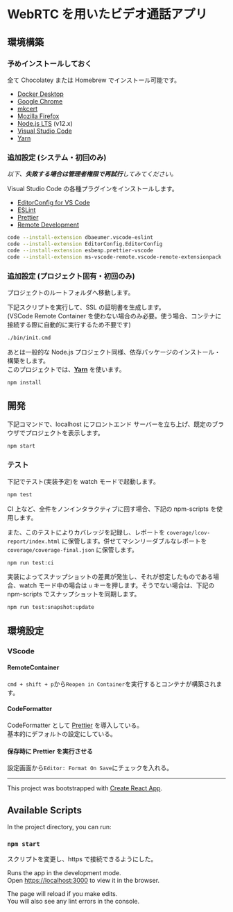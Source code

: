 # WebRTC を用いたビデオ通話アプリ

## 環境構築

### 予めインストールしておく

全て Chocolatey または Homebrew でインストール可能です。

- [Docker Desktop](https://www.docker.com/products/docker-desktop)
- [Google Chrome](https://www.google.com/intl/ja_jp/chrome/)
- [mkcert](https://mkcert.dev)
- [Mozilla Firefox](https://www.mozilla.org/ja/firefox/new/)
- [Node.js LTS](https://nodejs.org/ja/) (v12.x)
- [Visual Studio Code](https://code.visualstudio.com/)
- [Yarn](https://classic.yarnpkg.com/ja/)

### 追加設定 (システム・初回のみ)

_以下、**失敗する場合は管理者権限で再試行**してみてください。_

Visual Studio Code の各種プラグインをインストールします。

- [EditorConfig for VS Code](https://marketplace.visualstudio.com/items?itemName=EditorConfig.EditorConfig)
- [ESLint](https://marketplace.visualstudio.com/items?itemName=dbaeumer.vscode-eslint)
- [Prettier](https://marketplace.visualstudio.com/items?itemName=esbenp.prettier-vscode)
- [Remote Development](https://marketplace.visualstudio.com/items?itemName=ms-vscode-remote.vscode-remote-extensionpack)

```sh
code --install-extension dbaeumer.vscode-eslint
code --install-extension EditorConfig.EditorConfig
code --install-extension esbenp.prettier-vscode
code --install-extension ms-vscode-remote.vscode-remote-extensionpack
```

### 追加設定 (プロジェクト固有・初回のみ)

プロジェクトのルートフォルダへ移動します。

下記スクリプトを実行して、SSL の証明書を生成します。  
(VSCode Remote Container を使わない場合のみ必要。使う場合、コンテナに接続する際に自動的に実行するため不要です)

```sh
./bin/init.cmd
```

あとは一般的な Node.js プロジェクト同様、依存パッケージのインストール・構築をします。  
このプロジェクトでは、[**Yarn**](https://classic.yarnpkg.com/ja/) を使います。

```sh
npm install
```

## 開発

下記コマンドで、localhost にフロントエンド サーバーを立ち上げ、既定のブラウザでプロジェクトを表示します。

```sh
npm start
```

### テスト

下記でテスト(実装予定)を watch モードで起動します。

```sh
npm test
```

CI 上など、全件をノンインタラクティブに回す場合、下記の npm-scripts を使用します。

また、このテストによりカバレッジを記録し、レポートを `coverage/lcov-report/index.html` に保管します。併せてマシンリーダブルなレポートを `coverage/coverage-final.json` に保管します。

```sh
npm run test:ci
```

実装によってスナップショットの差異が発生し、それが想定したものである場合、watch モード中の場合は `u` キーを押します。そうでない場合は、下記の npm-scripts でスナップショットを同期します。

```sh
npm run test:snapshot:update
```

## 環境設定

### VScode

#### RemoteContainer

`cmd + shift + p`から`Reopen in Container`を実行するとコンテナが構築されます。

#### CodeFormatter

CodeFormatter として [Prettier](https://prettier.io/) を導入している。  
基本的にデフォルトの設定にしている。

#### 保存時に Prettier を実行させる

設定画面から`Editor: Format On Save`にチェックを入れる。

---

This project was bootstrapped with [Create React App](https://github.com/facebook/create-react-app).

## Available Scripts

In the project directory, you can run:

### `npm start`

スクリプトを変更し、https で接続できるようにした。

Runs the app in the development mode.  
Open [https://localhost:3000](https://localhost:3333) to view it in the browser.

The page will reload if you make edits.  
You will also see any lint errors in the console.
